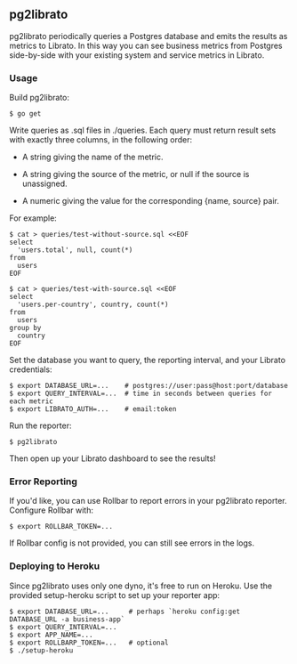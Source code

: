 ## pg2librato

pg2librato periodically queries a Postgres database and emits the results
as metrics to Librato. In this way you can see business metrics from
Postgres side-by-side with your existing system and service metrics in
Librato.

### Usage

Build pg2librato:

```
$ go get
```

Write queries as .sql files in ./queries. Each query must return result
sets with exactly three columns, in the following order:

* A string giving the name of the metric.

* A string giving the source of the metric, or null if the source is
  unassigned.

* A numeric giving the value for the corresponding {name, source} pair.
 
For example:

```
$ cat > queries/test-without-source.sql <<EOF
select
  'users.total', null, count(*)
from
  users
EOF

$ cat > queries/test-with-source.sql <<EOF
select
  'users.per-country', country, count(*)
from
  users
group by
  country
EOF
```

Set the database you want to query, the reporting interval, and your
Librato credentials:

```console
$ export DATABASE_URL=...    # postgres://user:pass@host:port/database
$ export QUERY_INTERVAL=...  # time in seconds between queries for each metric
$ export LIBRATO_AUTH=...    # email:token
```

Run the reporter:

```
$ pg2librato
```

Then open up your Librato dashboard to see the results!

### Error Reporting

If you'd like, you can use Rollbar to report errors in your pg2librato
reporter. Configure Rollbar with:

```
$ export ROLLBAR_TOKEN=...
```

If Rollbar config is not provided, you can still see errors in the logs.

### Deploying to Heroku

Since pg2librato uses only one dyno, it's free to run on Heroku. Use the
provided setup-heroku script to set up your reporter app:

```
$ export DATABASE_URL=...     # perhaps `heroku config:get DATABASE_URL -a business-app`
$ export QUERY_INTERVAL=...
$ export APP_NAME=...
$ export ROLLBARP_TOKEN=...   # optional
$ ./setup-heroku
```

